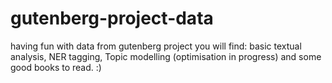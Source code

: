 # gutenberg-project-data
having fun with data from gutenberg project 
you will find:
  basic textual analysis, NER tagging, Topic modelling (optimisation in progress) and some good books to read. :) 
